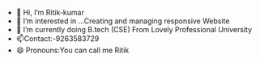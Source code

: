 - 👋 Hi, I’m Ritik-kumar
- 👀 I’m interested in ...Creating and managing responsive Website
- 🌱 I’m currently doing B.tech (CSE) From Lovely Professional University
- 📫Contact:-9263583729
- 😄 Pronouns:You can call me Ritik
   <!---
ritik-kumar660/ritik-kumar660 is a ✨ special ✨ repository because its `README.md` (this file) appears on your GitHub profile.
You can click the Preview link to take a look at your changes.
--->
